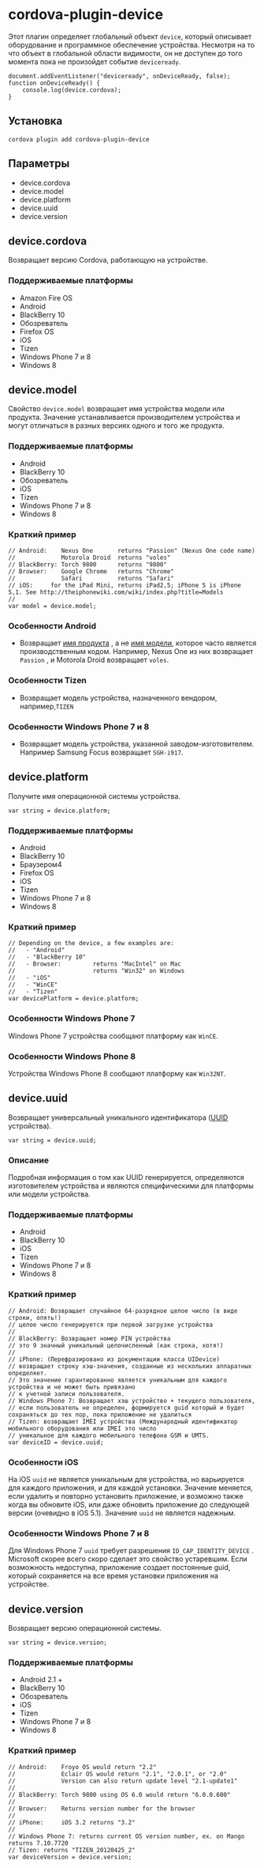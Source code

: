 <!---
    Licensed to the Apache Software Foundation (ASF) under one
    or more contributor license agreements.  See the NOTICE file
    distributed with this work for additional information
    regarding copyright ownership.  The ASF licenses this file
    to you under the Apache License, Version 2.0 (the
    "License"); you may not use this file except in compliance
    with the License.  You may obtain a copy of the License at

      http://www.apache.org/licenses/LICENSE-2.0

    Unless required by applicable law or agreed to in writing,
    software distributed under the License is distributed on an
    "AS IS" BASIS, WITHOUT WARRANTIES OR CONDITIONS OF ANY
    KIND, either express or implied.  See the License for the
    specific language governing permissions and limitations
    under the License.
-->

# cordova-plugin-device

Этот плагин определяет глобальный объект `device`, который описывает оборудование и программное обеспечение устройства.
Несмотря на то что объект в глобальной области видимости, он не доступен до того момента пока не произойдет
событие `deviceready`.

    document.addEventListener("deviceready", onDeviceReady, false);
    function onDeviceReady() {
        console.log(device.cordova);
    }

## Установка

    cordova plugin add cordova-plugin-device

## Параметры

* device.cordova
* device.model
* device.platform
* device.uuid
* device.version

## device.cordova

Возвращает версию Cordova, работающую на устройстве.

### Поддерживаемые платформы

* Amazon Fire OS
* Android
* BlackBerry 10
* Обозреватель
* Firefox OS
* iOS
* Tizen
* Windows Phone 7 и 8
* Windows 8

## device.model

Свойство `device.model` возвращает имя устройства модели или продукта. Значение устанавливается производителем
устройства и могут отличаться в разных версиях одного и того же продукта.

### Поддерживаемые платформы

* Android
* BlackBerry 10
* Обозреватель
* iOS
* Tizen
* Windows Phone 7 и 8
* Windows 8

### Краткий пример

    // Android:    Nexus One       returns "Passion" (Nexus One code name)
    //             Motorola Droid  returns "voles"
    // BlackBerry: Torch 9800      returns "9800"
    // Browser:    Google Chrome   returns "Chrome"
    //             Safari          returns "Safari"
    // iOS:     for the iPad Mini, returns iPad2,5; iPhone 5 is iPhone 5,1. See http://theiphonewiki.com/wiki/index.php?title=Models
    //
    var model = device.model;

### Особенности Android

* Возвращает [имя продукта][1] , а не [имя модели][2], которое часто является производственным кодом. Например, Nexus
  One из них возвращает `Passion` , и Motorola Droid возвращает `voles`.

[1]: http://developer.android.com/reference/android/os/Build.html#PRODUCT

[2]: http://developer.android.com/reference/android/os/Build.html#MODEL

### Особенности Tizen

* Возвращает модель устройства, назначенного вендором, например,`TIZEN`

### Особенности Windows Phone 7 и 8

* Возвращает модель устройства, указанной заводом-изготовителем. Например Samsung Focus возвращает `SGH-i917`.

## device.platform

Получите имя операционной системы устройства.

    var string = device.platform;

### Поддерживаемые платформы

* Android
* BlackBerry 10
* Браузером4
* Firefox OS
* iOS
* Tizen
* Windows Phone 7 и 8
* Windows 8

### Краткий пример

    // Depending on the device, a few examples are:
    //   - "Android"
    //   - "BlackBerry 10"
    //   - Browser:         returns "MacIntel" on Mac
    //                      returns "Win32" on Windows
    //   - "iOS"
    //   - "WinCE"
    //   - "Tizen"
    var devicePlatform = device.platform;

### Особенности Windows Phone 7

Windows Phone 7 устройства сообщают платформу как `WinCE`.

### Особенности Windows Phone 8

Устройства Windows Phone 8 сообщают платформу как `Win32NT`.

## device.uuid

Возвращает универсальный уникального идентификатора ([UUID][3] устройства).

[3]: http://en.wikipedia.org/wiki/Universally_Unique_Identifier

    var string = device.uuid;

### Описание

Подробная информация о том как UUID генерируется, определяются изготовителем устройства и являются специфическими для
платформы или модели устройства.

### Поддерживаемые платформы

* Android
* BlackBerry 10
* iOS
* Tizen
* Windows Phone 7 и 8
* Windows 8

### Краткий пример

    // Android: Возвращает случайное 64-разрядное целое число (в виде строки, опять!) 
    // целое число генерируется при первой загрузке устройства 
    //
    // BlackBerry: Возвращает номер PIN устройства 
    // это 9 значный уникальный целочисленный (как строка, хотя!) 
    // 
    // iPhone: (Перефразировано из документации класса UIDevice) 
    // возвращает строку хэш-значения, созданные из нескольких аппаратных определяет.
    // Это значение гарантированно является уникальным для каждого устройства и не может быть привязано 
    // к учетной записи пользователя.
    // Windows Phone 7: Возвращает хэш устройство + текущего пользователя, 
    // если пользователь не определен, формируется guid который и будет сохраняться до тех пор, пока приложение не удалиться 
    // Tizen: возвращает IMEI устройства (Международный идентификатор мобильного оборудования или IMEI это число 
    // уникальное для каждого мобильного телефона GSM и UMTS.
    var deviceID = device.uuid;

### Особенности iOS

На iOS `uuid` не является уникальным для устройства, но варьируется для каждого приложения, и для каждой установки.
Значение меняется, если удалить и повторно установить приложение, и возможно также когда вы обновите iOS, или даже
обновить приложение до следующей версии (очевидно в iOS 5.1). Значение `uuid` не является надежным.

### Особенности Windows Phone 7 и 8

Для Windows Phone 7 `uuid` требует разрешения `ID_CAP_IDENTITY_DEVICE` . Microsoft скорее всего скоро сделает это
свойство устаревшим. Если возможность недоступна, приложение создает постоянные guid, который сохраняется на все время
установки приложения на устройстве.

## device.version

Возвращает версию операционной системы.

    var string = device.version;

### Поддерживаемые платформы

* Android 2.1 +
* BlackBerry 10
* Обозреватель
* iOS
* Tizen
* Windows Phone 7 и 8
* Windows 8

### Краткий пример

    // Android:    Froyo OS would return "2.2"
    //             Eclair OS would return "2.1", "2.0.1", or "2.0"
    //             Version can also return update level "2.1-update1"
    //
    // BlackBerry: Torch 9800 using OS 6.0 would return "6.0.0.600"
    //
    // Browser:    Returns version number for the browser
    //
    // iPhone:     iOS 3.2 returns "3.2"
    //
    // Windows Phone 7: returns current OS version number, ex. on Mango returns 7.10.7720
    // Tizen: returns "TIZEN_20120425_2"
    var deviceVersion = device.version;
